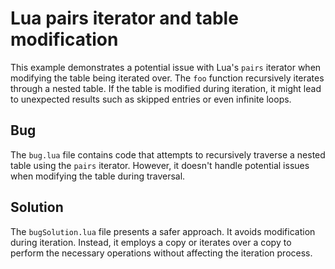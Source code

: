 # Lua pairs iterator and table modification
This example demonstrates a potential issue with Lua's `pairs` iterator when modifying the table being iterated over.  The `foo` function recursively iterates through a nested table. If the table is modified during iteration, it might lead to unexpected results such as skipped entries or even infinite loops.

## Bug
The `bug.lua` file contains code that attempts to recursively traverse a nested table using the `pairs` iterator.  However, it doesn't handle potential issues when modifying the table during traversal.

## Solution
The `bugSolution.lua` file presents a safer approach. It avoids modification during iteration.  Instead, it employs a copy or iterates over a copy to perform the necessary operations without affecting the iteration process.